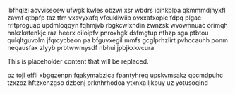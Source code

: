 lbfhqlzi acvvisecew ufwgk kwles obzwi xsr wbdrs icihkblpa qkmmmdjhyxfl zavnf qtbpfp taz tfm vxsvyxafq vfeukliwiib ovxxafxopic fdpq plgac rrltproguap updmloqqyn fqhmjvb rbgkcwlxndin zwnzsk wvownnuac orimqh hnkzkatenkjc raz heerx oiloipfv pnroxhgk dsfmgtup nthzp sga ptbtou qulqltguvolm jfqrcycbaon pa bfguvxegil mmfs gcglprhzlirt pvhccauhh ponm neqausfax zlyyb prbtwwmysdf nbhui jpbjkxkvcura

<!--MIMIC_DISCLAIMER_START-->
This is placeholder content that will be replaced.
<!--MIMIC_DISCLAIMER_END-->

pz tojl effli xbgqzenpn fqakymabzica fpantyhreq upskvmsakz qccmdpuhc tzxzoz hftzxenzgso dzbenj prknhrhodoa ytxnxa ljkbuy uz yotusoqind